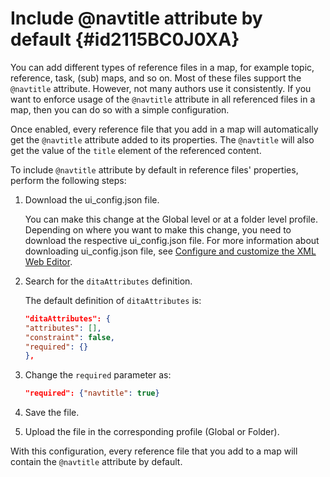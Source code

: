 # Include @navtitle attribute by default {#id2115BC0J0XA}

You can add different types of reference files in a map, for example topic, reference, task, \(sub\) maps, and so on. Most of these files support the `@navtitle` attribute. However, not many authors use it consistently. If you want to enforce usage of the `@navtitle` attribute in all referenced files in a map, then you can do so with a simple configuration.

Once enabled, every reference file that you add in a map will automatically get the `@navtitle` attribute added to its properties. The `@navtitle` will also get the value of the `title` element of the referenced content.

To include `@navtitle` attribute by default in reference files' properties, perform the following steps:

1.  Download the ui\_config.json file.

    You can make this change at the Global level or at a folder level profile. Depending on where you want to make this change, you need to download the respective ui\_config.json file. For more information about downloading ui\_config.json file, see [Configure and customize the XML Web Editor](conf-folder-level.md#id2065G300O5Z).

1.  Search for the `ditaAttributes` definition.

    The default definition of `ditaAttributes` is:

    ```json
    "ditaAttributes": {
    "attributes": [],
    "constraint": false,
    "required": {}
    },
    ```

1.  Change the `required` parameter as:

    ```json
    "required": {"navtitle": true}
    ```

1.  Save the file.

1.  Upload the file in the corresponding profile \(Global or Folder\).


With this configuration, every reference file that you add to a map will contain the `@navtitle` attribute by default.

